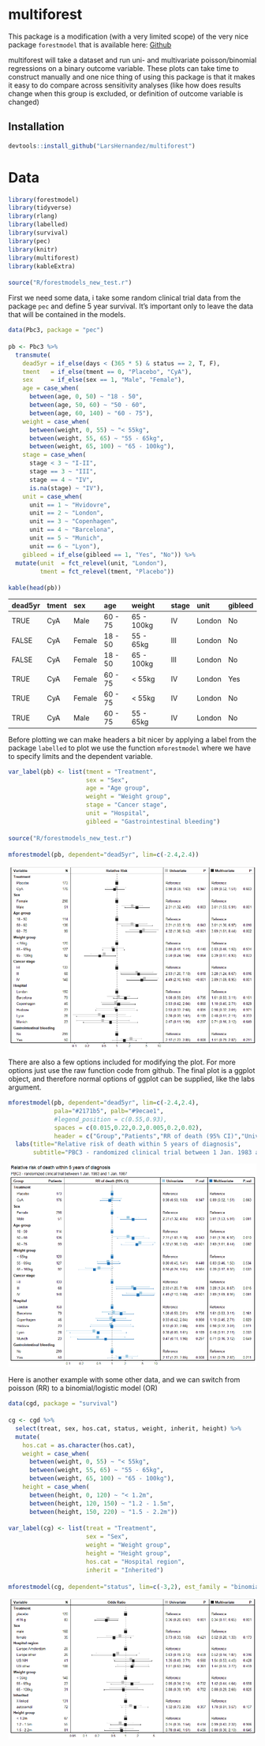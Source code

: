 
<!-- README.md is generated from README.Rmd. Please edit that file -->

# multiforest

This package is a modification (with a very limited scope) of the very
nice package `forestmodel` that is available here:
[Github](https://github.com/NikNakk/forestmodel)

multiforest will take a dataset and run uni- and multivariate
poisson/binomial regressions on a binary outcome variable. These plots
can take time to construct manually and one nice thing of using this
package is that it makes it easy to do compare across sensitivity
analyses (like how does results change when this group is excluded, or
definition of outcome variable is changed)

## Installation

``` r
devtools::install_github("LarsHernandez/multiforest")
```

# Data

``` r
library(forestmodel)
library(tidyverse)
library(rlang)
library(labelled)
library(survival)
library(pec)
library(knitr)
library(multiforest)
library(kableExtra)

source("R/forestmodels_new_test.r")
```

First we need some data, i take some random clinical trial data from the
package `pec` and define 5 year survival. It’s important only to leave
the data that will be contained in the models.

``` r
data(Pbc3, package = "pec")

pb <- Pbc3 %>%
  transmute(
    dead5yr = if_else(days < (365 * 5) & status == 2, T, F),
    tment   = if_else(tment == 0, "Placebo", "CyA"),    
    sex     = if_else(sex == 1, "Male", "Female"),
    age = case_when(
      between(age, 0, 50) ~ "18 - 50",
      between(age, 50, 60) ~ "50 - 60",
      between(age, 60, 140) ~ "60 - 75"),
    weight = case_when(
      between(weight, 0, 55) ~ "< 55kg",
      between(weight, 55, 65) ~ "55 - 65kg",
      between(weight, 65, 100) ~ "65 - 100kg"),
    stage = case_when(
      stage < 3 ~ "I-II",
      stage == 3 ~ "III",
      stage == 4 ~ "IV",
      is.na(stage) ~ "IV"),
    unit = case_when(
      unit == 1 ~ "Hvidovre",
      unit == 2 ~ "London",
      unit == 3 ~ "Copenhagen",
      unit == 4 ~ "Barcelona",
      unit == 5 ~ "Munich",
      unit == 6 ~ "Lyon"),
    gibleed = if_else(gibleed == 1, "Yes", "No")) %>%
  mutate(unit  = fct_relevel(unit, "London"),
         tment = fct_relevel(tment, "Placebo"))

kable(head(pb))
```

<table>
<thead>
<tr>
<th style="text-align:left;">
dead5yr
</th>
<th style="text-align:left;">
tment
</th>
<th style="text-align:left;">
sex
</th>
<th style="text-align:left;">
age
</th>
<th style="text-align:left;">
weight
</th>
<th style="text-align:left;">
stage
</th>
<th style="text-align:left;">
unit
</th>
<th style="text-align:left;">
gibleed
</th>
</tr>
</thead>
<tbody>
<tr>
<td style="text-align:left;">
TRUE
</td>
<td style="text-align:left;">
CyA
</td>
<td style="text-align:left;">
Male
</td>
<td style="text-align:left;">
60 - 75
</td>
<td style="text-align:left;">
65 - 100kg
</td>
<td style="text-align:left;">
IV
</td>
<td style="text-align:left;">
London
</td>
<td style="text-align:left;">
No
</td>
</tr>
<tr>
<td style="text-align:left;">
FALSE
</td>
<td style="text-align:left;">
CyA
</td>
<td style="text-align:left;">
Female
</td>
<td style="text-align:left;">
18 - 50
</td>
<td style="text-align:left;">
55 - 65kg
</td>
<td style="text-align:left;">
III
</td>
<td style="text-align:left;">
London
</td>
<td style="text-align:left;">
No
</td>
</tr>
<tr>
<td style="text-align:left;">
FALSE
</td>
<td style="text-align:left;">
CyA
</td>
<td style="text-align:left;">
Female
</td>
<td style="text-align:left;">
18 - 50
</td>
<td style="text-align:left;">
65 - 100kg
</td>
<td style="text-align:left;">
III
</td>
<td style="text-align:left;">
London
</td>
<td style="text-align:left;">
No
</td>
</tr>
<tr>
<td style="text-align:left;">
TRUE
</td>
<td style="text-align:left;">
CyA
</td>
<td style="text-align:left;">
Female
</td>
<td style="text-align:left;">
60 - 75
</td>
<td style="text-align:left;">
&lt; 55kg
</td>
<td style="text-align:left;">
IV
</td>
<td style="text-align:left;">
London
</td>
<td style="text-align:left;">
Yes
</td>
</tr>
<tr>
<td style="text-align:left;">
TRUE
</td>
<td style="text-align:left;">
CyA
</td>
<td style="text-align:left;">
Female
</td>
<td style="text-align:left;">
60 - 75
</td>
<td style="text-align:left;">
&lt; 55kg
</td>
<td style="text-align:left;">
IV
</td>
<td style="text-align:left;">
London
</td>
<td style="text-align:left;">
No
</td>
</tr>
<tr>
<td style="text-align:left;">
TRUE
</td>
<td style="text-align:left;">
CyA
</td>
<td style="text-align:left;">
Male
</td>
<td style="text-align:left;">
60 - 75
</td>
<td style="text-align:left;">
55 - 65kg
</td>
<td style="text-align:left;">
IV
</td>
<td style="text-align:left;">
London
</td>
<td style="text-align:left;">
No
</td>
</tr>
</tbody>
</table>

Before plotting we can make headers a bit nicer by applying a label from
the package `labelled` to plot we use the function `mforestmodel` where
we have to specify limits and the dependent variable.

``` r
var_label(pb) <- list(tment = "Treatment",
                      sex = "Sex",
                      age = "Age group",
                      weight = "Weight group",
                      stage = "Cancer stage",
                      unit = "Hospital",
                      gibleed = "Gastrointestinal bleeding")

source("R/forestmodels_new_test.r")

mforestmodel(pb, dependent="dead5yr", lim=c(-2.4,2.4))
```

![](man/figures/README-unnamed-chunk-5-1.png)<!-- -->

There are also a few options included for modifying the plot. For more
options just use the raw function code from gíthub. The final plot is a
ggplot object, and therefore normal options of ggplot can be supplied,
like the labs argument.

``` r
mforestmodel(pb, dependent="dead5yr", lim=c(-2.4,2.4),
             pala="#2171b5", palb="#9ecae1", 
             #legend_position = c(0.55,0.93), 
             spaces = c(0.015,0.22,0.2,0.005,0.2,0.02),
             header = c("Group","Patients","RR of death (95% CI)","Univariate","P.val","Multivariate","P.val")) + 
  labs(title="Relative risk of death within 5 years of diagnosis",
       subtitle="PBC3 - randomized clinical trial between 1 Jan. 1983 and 1 Jan. 1987")
```

![](man/figures/README-unnamed-chunk-6-1.png)<!-- -->

Here is another example with some other data, and we can switch from
poisson (RR) to a binomial/logistic model (OR)

``` r
data(cgd, package = "survival")

cg <- cgd %>% 
  select(treat, sex, hos.cat, status, weight, inherit, height) %>%
  mutate(
    hos.cat = as.character(hos.cat),
    weight = case_when(
      between(weight, 0, 55) ~ "< 55kg",
      between(weight, 55, 65) ~ "55 - 65kg",
      between(weight, 65, 100) ~ "65 - 100kg"),
    height = case_when(
      between(height, 0, 120) ~ "< 1.2m",
      between(height, 120, 150) ~ "1.2 - 1.5m",
      between(height, 150, 220) ~ "1.5 - 2.2m"))
  
var_label(cg) <- list(treat = "Treatment",
                      sex = "Sex",
                      weight = "Weight group",
                      height = "Height group",
                      hos.cat = "Hospital region",
                      inherit = "Inherited")

mforestmodel(cg, dependent="status", lim=c(-3,2), est_family = "binomial")
```

![](man/figures/README-unnamed-chunk-7-1.png)<!-- -->
